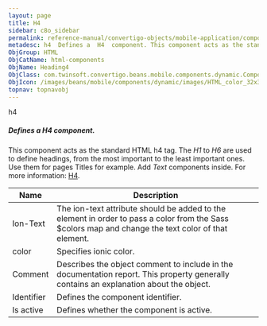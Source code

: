 ```yaml
---
layout: page
title: H4
sidebar: c8o_sidebar
permalink: reference-manual/convertigo-objects/mobile-application/components/html-components/h4/
metadesc: h4  Defines a  H4  component. This component acts as the standard HTML h4 tag. The  H1  to  H6  are used to define headings, from the most important t
ObjGroup: HTML
ObjCatName: html-components
ObjName: Heading4
ObjClass: com.twinsoft.convertigo.beans.mobile.components.dynamic.ComponentManager$1
ObjIcon: /images/beans/mobile/components/dynamic/images/HTML_color_32x32.png
topnav: topnavobj
---
```

h4
##### Defines a <i>H4</i> component.
This component acts as the standard HTML h4 tag.
The <i>H1</i> to <i>H6</i> are used to define headings, from the most important to the least important ones.
Use them for pages Titles for example. Add <i>Text</i> components inside.
 For more information: <a href='https://www.w3schools.com/tags/tag_hn.asp' target='_blank'>H4</a>.

Name | Description 
--- | ---
Ion-Text | The ion-text attribute should be added to the element in order to pass a color from the Sass $colors map and change the text color of that element.
color | Specifies ionic color.
Comment | Describes the object comment to include in the documentation report.  This property generally contains an explanation about the object. 
Identifier | Defines the component identifier.  
Is active | Defines whether the component is active. 

